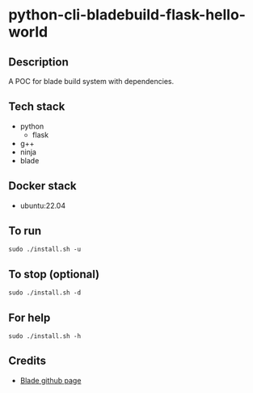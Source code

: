 # python-cli-bladebuild-flask-hello-world

## Description
A POC for blade build system with dependencies.

## Tech stack
- python
    - flask
- g++
- ninja
- blade

## Docker stack
- ubuntu:22.04

## To run
`sudo ./install.sh -u`

## To stop (optional)
`sudo ./install.sh -d`

## For help
`sudo ./install.sh -h`

## Credits
- [Blade github page](https://github.com/chen3feng/blade-build/tree/master)
